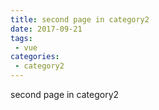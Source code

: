 ```yaml
---
title: second page in category2
date: 2017-09-21
tags:
 - vue
categories: 
 - category2
---
```


second page in category2